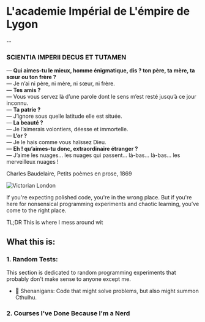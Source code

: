 # L'academie Impérial de L'émpire de Lygon
--
### SCIENTIA IMPERII DECUS ET TUTAMEN


— **Qui aimes-tu le mieux, homme énigmatique, dis ? ton père, ta mère, ta sœur ou ton frère ?**  
— Je n’ai ni père, ni mère, ni sœur, ni frère.  
— **Tes amis ?**  
— Vous vous servez là d’une parole dont le sens m’est resté jusqu’à ce jour inconnu.  
— **Ta patrie ?**  
— J’ignore sous quelle latitude elle est située.  
— **La beauté ?**  
— Je l’aimerais volontiers, déesse et immortelle.  
— **L’or ?**  
— Je le hais comme vous haïssez Dieu.  
— **Eh ! qu’aimes-tu donc, extraordinaire étranger ?**  
— J’aime les nuages… les nuages qui passent… là-bas… là-bas… les merveilleux nuages !

Charles Baudelaire, Petits poèmes en prose, 1869

![Victorian London](https://i.pinimg.com/564x/49/8f/24/498f2486dbbb654c88648087d48386d0.jpg)


If you're expecting polished code, you're in the wrong place. But if you're here for nonsensical programming experiments and chaotic learning, you’ve come to the right place.

TL;DR
This is where I mess around wit
## What this is:

### 1. Random Tests: 
This section is dedicated to random programming experiments that probably don't make sense to anyone except me.

- 🔧 Shenanigans: Code that might solve problems, but also might summon Cthulhu.

### 2. Courses I've Done Because I'm a Nerd

